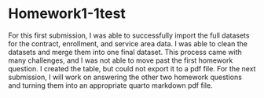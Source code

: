 # Homework1-1test
For this first submission, I was able to successfully import the full datasets for the contract, enrollment, and service area data. I was able to clean the datasets and merge them into one final dataset. This process came with many challenges, and I was not able to move past the first homework question. I created the table, but could not export it to a pdf file. For the next submission, I will work on answering the other two homework questions and turning them into an appropriate quarto markdown pdf file.

